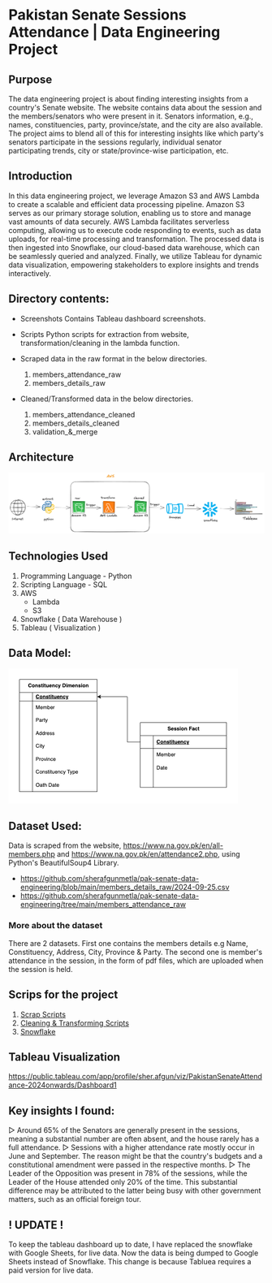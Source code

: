 # Pakistan Senate Sessions Attendance | Data Engineering Project


## Purpose 
The data engineering project is about finding interesting insights from a country's Senate website. The website contains data about the session and the members/senators who were present in it. Senators information, e.g., names, constituencies, party, province/state, and the city are also available. The project aims to blend all of this for interesting insights like which party's senators participate in the sessions regularly, individual senator participating trends, city or state/province-wise participation, etc. 


## Introduction 
In this data engineering project, we leverage Amazon S3 and AWS Lambda to create a scalable and efficient data processing pipeline. Amazon S3 serves as our primary storage solution, enabling us to store and manage vast amounts of data securely. AWS Lambda facilitates serverless computing, allowing us to execute code responding to events, such as data uploads, for real-time processing and transformation. The processed data is then ingested into Snowflake, our cloud-based data warehouse, which can be seamlessly queried and analyzed. Finally, we utilize Tableau for dynamic data visualization, empowering stakeholders to explore insights and trends interactively. 

## Directory contents:
 - Screenshots 
   Contains Tableau dashboard screenshots.
   
 - Scripts
   Python scripts for extraction from website, transformation/cleaning in the lambda function.
   
 - Scraped data in the raw format in the below directories.

    1. members_attendance_raw
    2. members_details_raw
       
 - Cleaned/Transformed data in the below directories.  
     1. members_attendance_cleaned
     2. members_details_cleaned
     3. validation_&_merge
       
   
## Architecture 
![Project Arhitecture](Architecture.png)

## Technologies Used
1. Programming Language  - Python
2. Scripting Language - SQL
3. AWS
   - Lambda
   - S3
4. Snowflake ( Data Warehouse )
5. Tableau ( Visualization )

## Data Model:

![Data Model](dimensional_model.png)

## Dataset Used:

Data is scraped from the website, https://www.na.gov.pk/en/all-members.php and https://www.na.gov.pk/en/attendance2.php, using Python's BeautifulSoup4 Library. 

- https://github.com/sherafgunmetla/pak-senate-data-engineering/blob/main/members_details_raw/2024-09-25.csv
- https://github.com/sherafgunmetla/pak-senate-data-engineering/tree/main/members_attendance_raw

### More about the dataset
There are 2 datasets. First one contains the members details e.g Name, Constituency, Address, City, Province & Party. The second one is member's attendance in the session, in the form of pdf files, which are uploaded when the session is held. 

## Scrips for the project

1. [Scrap Scripts](https://github.com/sherafgunmetla/pak-senate-data-engineering/tree/main/Scripts/Scrap)
2. [Cleaning & Transforming Scripts](https://github.com/sherafgunmetla/pak-senate-data-engineering/tree/main/Scripts/Transform)
3. [Snowflake](https://github.com/sherafgunmetla/pak-senate-data-engineering/blob/main/snowflake_query.sql)

## Tableau Visualization  


https://public.tableau.com/app/profile/sher.afgun/viz/PakistanSenateAttendance-2024onwards/Dashboard1

## Key insights I found:  

▷ Around 65% of the Senators are generally present in the sessions, meaning a substantial number are often absent, and the house rarely has a full attendance.
▷ Sessions with a higher attendance rate mostly occur in June and September. The reason might be that the country's budgets and a constitutional amendment were passed in the respective months.
▷ The Leader of the Opposition was present in 78% of the sessions, while the Leader of the House attended only 20% of the time. This substantial difference may be attributed to the latter being busy with other government matters, such as an official foreign tour.


## ! UPDATE ! 
To keep the tableau dashboard up to date, I have replaced the snowflake with Google Sheets, for live data. Now the data is being dumped to Google Sheets instead of Snowflake. This change is because Tabluea requires a paid version for live data.
